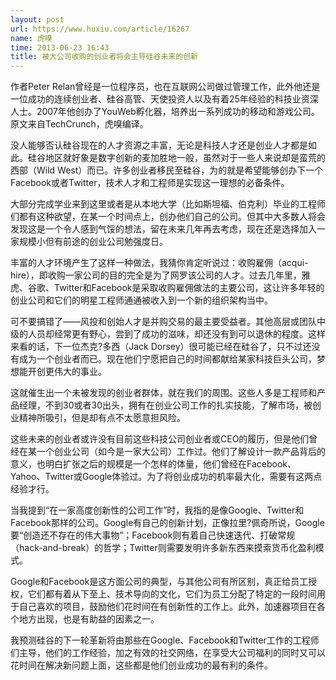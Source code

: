 ```yaml
---
layout: post
url: https://www.huxiu.com/article/16267
name: 虎嗅
time: 2013-06-23 16:43
title: 被大公司收购的创业者将会主导硅谷未来的创新
---
```

作者Peter Relan曾经是一位程序员，也在互联网公司做过管理工作，此外他还是一位成功的连续创业者、硅谷高管、天使投资人以及有着25年经验的科技业资深人士。2007年他创办了YouWeb孵化器，培养出一系列成功的移动和游戏公司。原文来自TechCrunch，虎嗅编译。

没人能够否认硅谷现在的人才资源之丰富，无论是科技人才还是创业人才都是如此。硅谷地区就好象是数字创新的麦加胜地一般，虽然对于一些人来说却是蛮荒的西部（Wild West）而已。许多创业者移民至硅谷，为的就是希望能够创办下一个Facebook或者Twitter，技术人才和工程师是实现这一理想的必备条件。

大部分完成学业来到这里或者是从本地大学（比如斯坦福、伯克利）毕业的工程师们都有这种欲望，在某一个时间点上，创办他们自己的公司。但其中大多数人将会发现这是一个令人感到气馁的想法，留在未来几年再去考虑，现在还是选择加入一家规模小但有前途的创业公司勉强度日。

丰富的人才环境产生了这样一种做法，我猜你肯定听说过：收购雇佣（acqui-hire），即收购一家公司的目的完全是为了网罗该公司的人才。过去几年里，雅虎、谷歌、Twitter和Facebook是采取收购雇佣做法的主要公司，这让许多年轻的创业公司和它们的明星工程师通通被收入到一个新的组织架构当中。

可不要搞错了——风投和创始人才是并购交易的最主要受益者。其他高层或团队中级的人员却经常更有野心，尝到了成功的滋味，却还没有到可以退休的程度。这样来看的话，下一位杰克?多西（Jack Dorsey）很可能已经在硅谷了，只不过还没有成为一个创业者而已。现在他们宁愿把自己的时间都献给某家科技巨头公司，梦想能开创更伟大的事业。

这就催生出一个未被发现的创业者群体，就在我们的周围。这些人多是工程师和产品经理，不到30或者30出头，拥有在创业公司工作的扎实技能，了解市场，被创业精神所吸引，但是却有点不太愿意担风险。

这些未来的创业者或许没有目前这些科技公司创业者或CEO的履历，但是他们曾经在某一个创业公司（如今是一家大公司）工作过。他们了解设计一款产品背后的意义，也明白扩张之后的规模是一个怎样的体量，他们曾经在Facebook、Yahoo、Twitter或Google体验过。为了将创业成功的机率最大化，需要有这两点经验才行。

当我提到“在一家高度创新性的公司工作”时，我指的是像Google、Twitter和Facebook那样的公司。Google有自己的创新计划，正像拉里?佩奇所说，Google要“创造还不存在的伟大事物”；Facebook则有着自己快速迭代、打破常规（hack-and-break）的哲学；Twitter则需要发明许多新东西来摸索货币化盈利模式。

Google和Facebook是这方面公司的典型，与其他公司有所区别，真正给员工授权，它们都有着从下至上、技术导向的文化，它们为员工分配了特定的一段时间用于自己喜欢的项目，鼓励他们花时间在有创新性的工作上。此外，加速器项目在各个地方出现，也是有助益的因素之一。

我预测硅谷的下一轮革新将由那些在Google、Facebook和Twitter工作的工程师们主导，他们的工作经验，加之有效的社交网络，在享受大公司福利的同时又可以花时间在解决新问题上面，这些都是他们创业成功的最有利的条件。

